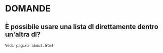 # DOMANDE

## È possibile usare una lista dl direttamente dentro un'altra dl? 
    Vedi pagina about.html